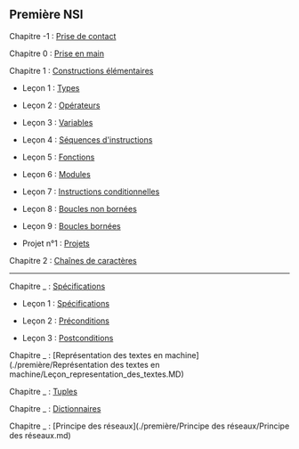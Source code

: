 ## Première NSI

Chapitre -1 : [Prise de contact](./Prise_de_contact/Prise_de_contact.md)

Chapitre 0 : [Prise en main](./Prise_en_main/Prise_en_main.md)

Chapitre 1 : [Constructions élémentaires](./Constructions_élémentaires/Types.md)

- Leçon 1 : [Types](./Constructions_élémentaires/Types.md)

- Leçon 2 : [Opérateurs](./Constructions_élémentaires/Opérateurs.md)

- Leçon 3 : [Variables](./Constructions_élémentaires/Variables.md)

- Leçon 4 : [Séquences d'instructions](./Constructions_élémentaires/Séquences.md)

- Leçon 5 : [Fonctions](./Constructions_élémentaires/Fonctions.md)

- Leçon 6 : [Modules](./Constructions_élémentaires/Modules.md)

- Leçon 7 : [Instructions conditionnelles](./Constructions_élémentaires/Instructions_conditionnelles.md)

- Leçon 8 : [Boucles non bornées](./Constructions_élémentaires/Boucles_non_bornées.md)

- Leçon 9 : [Boucles bornées](./Constructions_élémentaires/Boucles_bornées.md)

- Projet n°1 : [Projets](./Projets/Projets.md)

Chapitre 2 : [Chaînes de caractères](./Chaînes_de_caractère/Chaines_de_caractere.md)

______

Chapitre _ : [Spécifications](./Spécification/)

- Leçon 1 : [Spécifications](./Spécification/Specification.md)

- Leçon 2 : [Préconditions](./Spécification/Preconditions.md)

- Leçon 3 : [Postconditions](./Spécification/Postconditions.md)

Chapitre _ : [Représentation des textes en machine](./première/Représentation des textes en machine/Leçon_representation_des_textes.MD)



Chapitre _ : [Tuples](./première/Tuples/Tuples.md)

Chapitre _ : [Dictionnaires](./première/Dictionnaires/Dictionnaires.md)

Chapitre _ : [Principe des réseaux](./première/Principe des réseaux/Principe des réseaux.md)